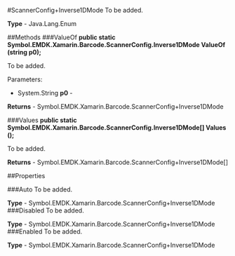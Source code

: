 #ScannerConfig+Inverse1DMode
To be added.

**Type** - Java.Lang.Enum

##Methods
###ValueOf
**public static Symbol.EMDK.Xamarin.Barcode.ScannerConfig.Inverse1DMode ValueOf (string p0);**

To be added.

Parameters: 

* System.String **p0** - 

**Returns** - Symbol.EMDK.Xamarin.Barcode.ScannerConfig+Inverse1DMode

###Values
**public static Symbol.EMDK.Xamarin.Barcode.ScannerConfig.Inverse1DMode[] Values ();**

To be added.


**Returns** - Symbol.EMDK.Xamarin.Barcode.ScannerConfig+Inverse1DMode[]

##Properties

###Auto
To be added.

**Type** - Symbol.EMDK.Xamarin.Barcode.ScannerConfig+Inverse1DMode
###Disabled
To be added.

**Type** - Symbol.EMDK.Xamarin.Barcode.ScannerConfig+Inverse1DMode
###Enabled
To be added.

**Type** - Symbol.EMDK.Xamarin.Barcode.ScannerConfig+Inverse1DMode


